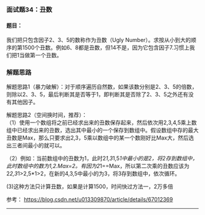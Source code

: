 ### 面试题34：丑数
#### 题目：
我们把只包含因子2、3、5的数称作为丑数（Ugly Number）。求按从小到大的顺序的第1500个丑数。例如6、8都是丑数，但14不是，因为它包含因子7.习惯上我们把1当做第一个丑数。

### 解题思路
解题思路1（暴力破解）：对于顺序遍历自然数，如果该数分别是2、3、5的倍数，则除以2、3、5，最后判断其是否等于1，即判断其是否除了2、3、5之外还有没有其他因子。<br/>


解题思路2（空间换时间，推荐）：<br/>
（1）使用一个数组将之前已经求出来的丑数保存起来，然后依次用2,3,4,5乘上数组中已经求出来的丑数，选出其中最小的一个保存到数组中。假设数组中存的最大丑数是Max，那么只要求出2,3，5乘以数组中的某一个数刚好比Max大，然后选出三者间最小的就可以。<br/>

（2）例如：当前数组中的丑数为1，此时2*1,3*1,5*1中最小的是2，将2存到数组中，此时数组中的数为1,2.Max=2。有因为2*1==Max，所以第二次乘的丑数应该为2*2,3*1>2,5*1>2，在新的4,3,5中最小的为3，将3存到数组中，依次循环。<br/>

(3)这种方法只计算丑数，如果是计算1500，时间快过方法一，2万多倍<br/>

参考： https://blog.csdn.net/u013309870/article/details/67012369 <br/>

<hr/>




